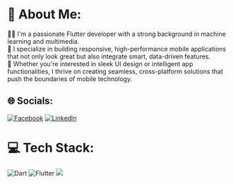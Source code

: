 # 💫 About Me:
👨‍💻 I'm a passionate Flutter developer with a strong background in machine learning and multimedia.<br>📱 I specialize in building responsive, high-performance mobile applications that not only look great but also integrate smart, data-driven features.<br>🎯 Whether you're interested in sleek UI design or intelligent app functionalities, I thrive on creating seamless, cross-platform solutions that push the boundaries of mobile technology.


## 🌐 Socials:
[![Facebook](https://img.shields.io/badge/Facebook-%231877F2.svg?logo=Facebook&logoColor=white)](https://www.facebook.com/share/16gS5e2uLH/) [![LinkedIn](https://img.shields.io/badge/LinkedIn-%230077B5.svg?logo=linkedin&logoColor=white)](https://www.linkedin.com/in/mohammed-naser-641a13303/) 

# 💻 Tech Stack:
![Dart](https://img.shields.io/badge/dart-%230175C2.svg?style=for-the-badge&logo=dart&logoColor=white) ![Flutter](https://img.shields.io/badge/Flutter-%2302569B.svg?style=for-the-badge&logo=Flutter&logoColor=white)
[![](https://visitcount.itsvg.in/api?id=mohamedNaser1212&icon=0&color=0)](https://visitcount.itsvg.in)

<!-- Proudly created with GPRM ( https://gprm.itsvg.in ) -->
